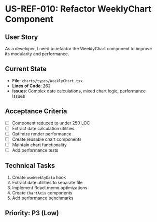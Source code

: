 # US-REF-010: Refactor WeeklyChart Component

## User Story
As a developer, I need to refactor the WeeklyChart component to improve its modularity and performance.

## Current State
- **File**: `charts/types/WeeklyChart.tsx`
- **Lines of Code**: 262
- **Issues**: Complex date calculations, mixed chart logic, performance issues

## Acceptance Criteria
- [ ] Component reduced to under 250 LOC
- [ ] Extract date calculation utilities
- [ ] Optimize render performance
- [ ] Create reusable chart components
- [ ] Maintain chart functionality
- [ ] Add performance tests

## Technical Tasks
1. Create `useWeeklyData` hook
2. Extract date utilities to separate file
3. Implement React.memo optimizations
4. Create `ChartAxis` components
5. Add performance benchmarks

## Priority: P3 (Low)